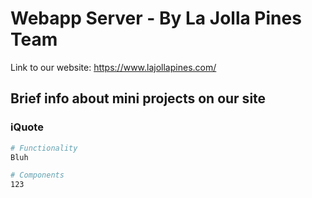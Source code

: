 # Webapp Server - By La Jolla Pines Team
Link to our website:
https://www.lajollapines.com/
## Brief info about mini projects on our site

### iQuote
```bash
# Functionality
Bluh

# Components
123
```